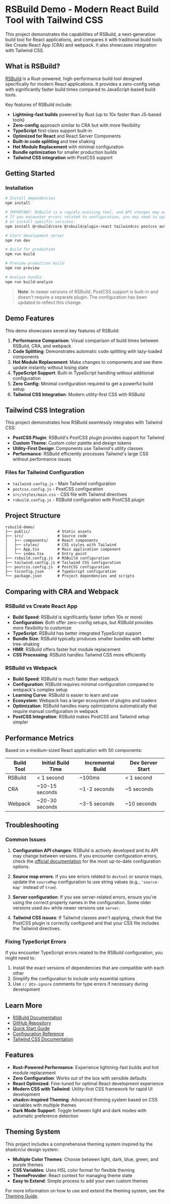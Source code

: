 # RSBuild Demo - Modern React Build Tool with Tailwind CSS

This project demonstrates the capabilities of RSBuild, a next-generation build tool for React applications, and compares it with traditional build tools like Create React App (CRA) and webpack. It also showcases integration with Tailwind CSS.

## What is RSBuild?

[RSBuild](https://rsbuild.dev/) is a Rust-powered, high-performance build tool designed specifically for modern React applications. It provides a zero-config setup with significantly faster build times compared to JavaScript-based build tools.

Key features of RSBuild include:

- **Lightning-fast builds** powered by Rust (up to 10x faster than JS-based tools)
- **Zero-config** approach similar to CRA but with more flexibility
- **TypeScript** first-class support built-in
- **Optimized for React** and React Server Components
- **Built-in code splitting** and tree shaking
- **Hot Module Replacement** with minimal configuration
- **Bundle optimization** for smaller production builds
- **Tailwind CSS integration** with PostCSS support

## Getting Started

### Installation

```bash
# Install dependencies
npm install

# IMPORTANT: RSBuild is a rapidly evolving tool, and API changes may occur between versions
# If you encounter errors related to configuration, you may need to update the RSBuild config
# or install specific versions:
npm install @rsbuild/core @rsbuild/plugin-react tailwindcss postcss autoprefixer

# Start development server
npm run dev

# Build for production
npm run build

# Preview production build
npm run preview

# Analyze bundle
npm run build:analyze
```

> **Note**: In newer versions of RSBuild, PostCSS support is built-in and doesn't require a separate plugin. The configuration has been updated to reflect this change.

## Demo Features

This demo showcases several key features of RSBuild:

1. **Performance Comparison**: Visual comparison of build times between RSBuild, CRA, and webpack
2. **Code Splitting**: Demonstrates automatic code splitting with lazy-loaded components
3. **Hot Module Replacement**: Make changes to components and see them update instantly without losing state
4. **TypeScript Support**: Built-in TypeScript handling without additional configuration
5. **Zero Config**: Minimal configuration required to get a powerful build setup
6. **Tailwind CSS Integration**: Modern utility-first CSS with RSBuild

## Tailwind CSS Integration

This project demonstrates how RSBuild seamlessly integrates with Tailwind CSS:

- **PostCSS Plugin**: RSBuild's PostCSS plugin provides support for Tailwind
- **Custom Theme**: Custom color palette and design tokens
- **Utility-First Design**: Components use Tailwind's utility classes
- **Performance**: RSBuild efficiently processes Tailwind's large CSS without performance issues

### Files for Tailwind Configuration

- `tailwind.config.js` - Main Tailwind configuration
- `postcss.config.js` - PostCSS configuration
- `src/styles/main.css` - CSS file with Tailwind directives
- `rsbuild.config.js` - RSBuild configuration with PostCSS plugin

## Project Structure

```
rsbuild-demo/
├── public/            # Static assets
├── src/               # Source code
│   ├── components/    # React components
│   ├── styles/        # CSS styles with Tailwind
│   ├── App.tsx        # Main application component
│   └── index.tsx      # Entry point
├── rsbuild.config.js  # RSBuild configuration
├── tailwind.config.js # Tailwind CSS configuration
├── postcss.config.js  # PostCSS configuration
├── tsconfig.json      # TypeScript configuration
└── package.json       # Project dependencies and scripts
```

## Comparing with CRA and Webpack

### RSBuild vs Create React App

- **Build Speed**: RSBuild is significantly faster (often 10x or more)
- **Configuration**: Both offer zero-config setups, but RSBuild provides more flexibility to customize
- **TypeScript**: RSBuild has better integrated TypeScript support
- **Bundle Size**: RSBuild typically produces smaller bundles with better tree-shaking
- **HMR**: RSBuild offers faster hot module replacement
- **CSS Processing**: RSBuild handles Tailwind CSS more efficiently

### RSBuild vs Webpack

- **Build Speed**: RSBuild is much faster than webpack
- **Configuration**: RSBuild requires minimal configuration compared to webpack's complex setup
- **Learning Curve**: RSBuild is easier to learn and use
- **Ecosystem**: Webpack has a larger ecosystem of plugins and loaders
- **Optimization**: RSBuild handles many optimizations automatically that require manual configuration in webpack
- **PostCSS Integration**: RSBuild makes PostCSS and Tailwind setup simpler

## Performance Metrics

Based on a medium-sized React application with 50 components:

| Build Tool | Initial Build Time | Incremental Build | Dev Server Start |
|------------|-------------------|-------------------|------------------|
| RSBuild    | < 1 second        | ~100ms            | < 1 second       |
| CRA        | ~10-15 seconds    | ~1-2 seconds      | ~5 seconds       |
| Webpack    | ~20-30 seconds    | ~3-5 seconds      | ~10 seconds      |

## Troubleshooting

### Common Issues

1. **Configuration API changes**: RSBuild is actively developed and its API may change between versions. If you encounter configuration errors, check the [official documentation](https://rsbuild.dev/config/) for the most up-to-date configuration options.

2. **Source map errors**: If you see errors related to `devtool` or source maps, update the `sourceMap` configuration to use string values (e.g., `'source-map'` instead of `true`).

3. **Server configuration**: If you see server-related errors, ensure you're using the correct property names in the configuration. Some older versions used `dev` while newer versions use `server`.

4. **Tailwind CSS issues**: If Tailwind classes aren't applying, check that the PostCSS plugin is correctly configured and that your CSS file includes the Tailwind directives.

### Fixing TypeScript Errors

If you encounter TypeScript errors related to the RSBuild configuration, you might need to:

1. Install the exact versions of dependencies that are compatible with each other
2. Simplify the configuration to include only essential options
3. Use `// @ts-ignore` comments for type errors if necessary during development

## Learn More

- [RSBuild Documentation](https://rsbuild.dev/)
- [GitHub Repository](https://github.com/web-infra-dev/rsbuild)
- [Quick Start Guide](https://rsbuild.dev/guide/start/quick-start)
- [Configuration Reference](https://rsbuild.dev/config/)
- [Tailwind CSS Documentation](https://tailwindcss.com/docs)

## Features

- **Rust-Powered Performance**: Experience lightning-fast builds and hot module replacement
- **Zero Configuration**: Works out of the box with sensible defaults
- **React Optimized**: Fine-tuned for optimal React development experience
- **Modern CSS with Tailwind**: Utility-first CSS framework for rapid UI development
- **shadcn-inspired Theming**: Advanced theming system based on CSS variables with multiple themes
- **Dark Mode Support**: Toggle between light and dark modes with automatic preference detection

## Theming System

This project includes a comprehensive theming system inspired by the shadcn/ui design system:

- **Multiple Color Themes**: Choose between light, dark, blue, green, and purple themes
- **CSS Variables**: Uses HSL color format for flexible theming
- **ThemeProvider**: React context for managing theme state
- **Easy to Extend**: Simple process to add your own custom themes

For more information on how to use and extend the theming system, see the [Theming Guide](./docs/THEMING.md). 